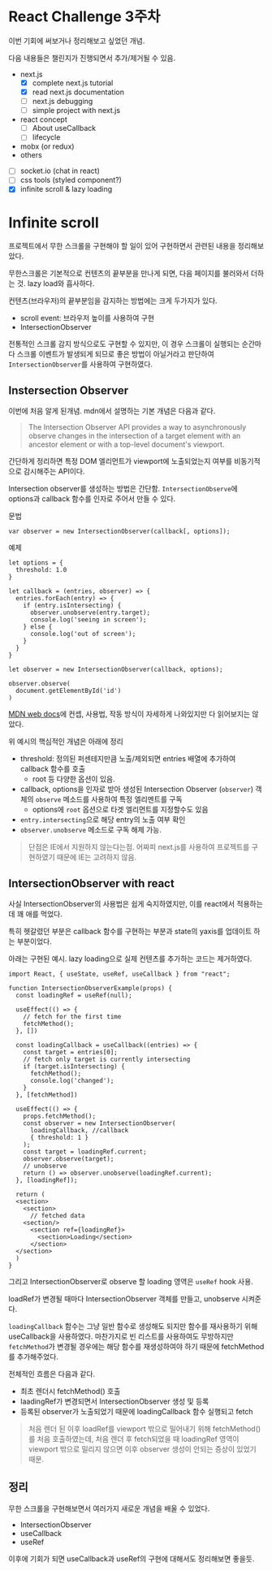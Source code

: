 # React Challenge 3주차

이번 기회에 써보거나 정리해보고 싶었던 개념.

다음 내용들은 챌린지가 진행되면서 추가/제거될 수 있음.

- next.js
  - [x] complete next.js tutorial
  - [x] read next.js documentation
  - [ ] next.js debugging
  - [ ] simple project with next.js
- react concept
  - [ ] About useCallback
  - [ ] lifecycle
- mobx (or redux)
- others
- [ ] socket.io (chat in react)
- [ ] css tools (styled component?)
- [x] infinite scroll & lazy loading

# Infinite scroll

프로젝트에서 무한 스크롤을 구현해야 할 일이 있어 구현하면서 관련된 내용을 정리해보았다.

무한스크롤은 기본적으로 컨텐츠의 끝부분을 만나게 되면, 다음 페이지를 불러와서 더하는 것.
lazy load와 흡사하다.

컨텐츠(브라우저)의 끝부분임을 감지하는 방법에는 크게 두가지가 있다.

- scroll event: 브라우저 높이를 사용하여 구현
- IntersectionObserver

전통적인 스크롤 감지 방식으로도 구현할 수 있지만, 이 경우 스크롤이 실행되는 순간마다 스크롤 이벤트가 발생되게 되므로 좋은 방법이 아닐거라고 판단하여 `IntersectionObserver`를 사용하여 구현하였다.

## Instersection Observer

이번에 처음 알게 된개념. mdn에서 설명하는 기본 개념은 다음과 같다.

> The Intersection Observer API provides a way to asynchronously observe changes in the intersection of a target element with an ancestor element or with a top-level document's viewport.

간단하게 정리하면 특정 DOM 엘리먼트가 viewport에 노출되었는지 여부를 비동기적으로 감시해주는 API이다.

Intersection observer를 생성하는 방법은 간단함. `IntersectionObserve`에 options과 callback 함수를 인자로 주어서 만들 수 있다.

문법

```
var observer = new IntersectionObserver(callback[, options]);
```

예제

```
let options = {
  threshold: 1.0
}

let callback = (entries, observer) => {
  entries.forEach(entry) => {
    if (entry.isIntersecting) {
      observer.unobserve(entry.target);
      console.log('seeing in screen');
    } else {
      console.log('out of screen');
    }
  }
}

let observer = new IntersectionObserver(callback, options);

observer.observe(
  document.getElementById('id')
)
```

[MDN web docs](https://developer.mozilla.org/en-US/docs/Web/API/Intersection_Observer_API)에 컨셉, 사용법, 작동 방식이 자세하게 나와있지만 다 읽어보지는 않았다.

위 예시의 핵심적인 개념은 아래에 정리

- threshold: 정의된 퍼센테지만큼 노출/제외되면 entries 배열에 추가하여 callback 함수를 호출
  - root 등 다양한 옵션이 있음.
- callback, options을 인자로 받아 생성된 Intersection Observer (`observer`) 객체의 `observe` 메소드를 사용하여 특정 엘리멘트를 구독
  - options에 `root` 옵션으로 타겟 엘리먼트를 지정할수도 있음
- `entry.intersecting`으로 해당 entry의 노출 여부 확인
- `observer.unobserve` 메소드로 구독 해제 가능.

> 단점은 IE에서 지원하지 않는다는점. 어짜피 next.js를 사용하여 프로젝트를 구현하였기 때문에 IE는 고려하지 않음.

## IntersectionObserver with react

사실 IntersectionObserver의 사용법은 쉽게 숙지하였지만, 이를 react에서 적용하는데 꽤 애를 먹었다.

특히 헷갈렸던 부분은 callback 함수를 구현하는 부분과 state의 yaxis를 업데이트 하는 부분이었다.

아래는 구현된 예시. lazy loading으로 실제 컨텐츠를 추가하는 코드는 제거하였다.

```
import React, { useState, useRef, useCallback } from "react";

function IntersectionObserverExample(props) {
  const loadingRef = useRef(null);

  useEffect(() => {
    // fetch for the first time
    fetchMethod();
  }, [])
  
  const loadingCallback = useCallback((entries) => {
    const target = entries[0];
    // fetch only target is currently intersecting
    if (target.isIntersecting) {
      fetchMethod();
      console.log('changed');
    }
  }, [fetchMethod])

  useEffect(() => {
    props.fetchMethod();
    const observer = new IntersectionObserver(
      loadingCallback, //callback
      { threshold: 1 }
    );
    const target = loadingRef.current;
    observer.observe(target);
    // unobserve
    return () => observer.unobserve(loadingRef.current);
  }, [loadingRef]);
  
  return (
  <section>
    <section>
      // fetched data
    <section/>
      <section ref={loadingRef}>
        <section>Loading</section>
      </section>
  </section>
  )
}
```


그리고 IntersectionObserver로 observe 할 loading 영역은 `useRef` hook 사용.

loadRef가 변경될 때마다 IntersectionObserver 객체를 만들고, unobserve 시켜준다.

`loadingCallback` 함수는 그냥 일반 함수로 생성해도 되지만 함수를 재사용하기 위해 useCallback을 사용하였다. 마찬가지로 빈 리스트를 사용하여도 무방하지만 `fetchMethod`가 변경될 경우에는 해당 함수를 재생성하여야 하기 때문에 fetchMethod를 추가해주었다.


전체적인 흐름은 다음과 같다.

- 최초 렌더시 fetchMethod() 호출
- laadingRef가 변경되면서 IntersectionObserver 생성 및 등록
- 등록된 observer가 노출되었기 때문에 loadingCallback 함수 실행되고 fetch

> 처음 렌더 된 이후 loadRef를 viewport 밖으로 밀어내기 위해 fetchMethod()를 처음 호출하였는데, 처음 렌더 후 fetch되었을 때 loadingRef 영역이 viewport 밖으로 밀리지 않으면 이후 observer 생성이 안되는 증상이 있었기 때문.

## 정리

무한 스크롤을 구현해보면서 여러가지 새로운 개념을 배울 수 있었다.

- IntersectionObserver
- useCallback
- useRef

이후에 기회가 되면 useCallback과 useRef의 구현에 대해서도 정리해보면 좋을듯.
